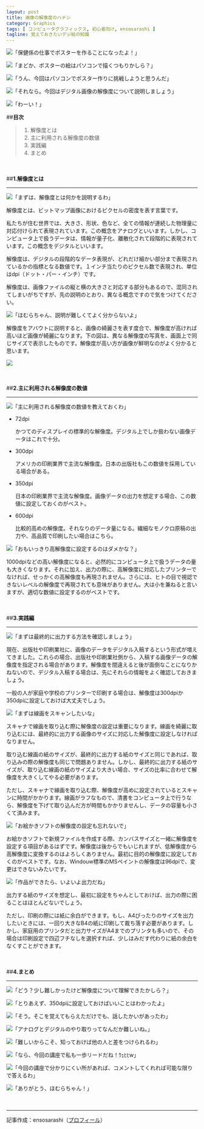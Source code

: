 ```yaml
---
layout: post
title: 画像の解像度のハナシ
category: Graphics
tags: [ コンピュータグラフィックス, 初心者向け, ensosarashi ]
tagline: 覚えておきたいデジ絵の知識
---
```


![](http://cloud.github.com/downloads/ensosarashi/Icon/mado_n.png)「保健係の仕事でポスターを作ることになったよ！」

![](http://cloud.github.com/downloads/ensosarashi/Icon/homu_n.png)「まどか、ポスターの絵はパソコンで描くつもりかしら？」

![](http://cloud.github.com/downloads/ensosarashi/Icon/mado_n.png)「うん、今回はパソコンでポスター作りに挑戦しようと思うんだ」

![](http://cloud.github.com/downloads/ensosarashi/Icon/homu_n.png)「それなら。今回はデジタル画像の解像度について説明しましょう」

![](http://cloud.github.com/downloads/ensosarashi/Icon/mado_n.png)「わーい！」

##**目次**

>1. 解像度とは
>2. 主に利用される解像度の数値
>3. 実践編
>4. まとめ

　

##**1.解像度とは**

----------

![](http://cloud.github.com/downloads/ensosarashi/Icon/homu_n.png)「まずは、解像度とは何かを説明するわ」

解像度とは、ビットマップ画像におけるピクセルの密度を表す言葉です。

私たちが住む世界では、大きさ、形状、色など、全ての情報が連続した物理量に対応付けられて表現されています。この概念をアナログといいます。しかし、コンピュータ上で扱うデータは、情報が量子化、離散化されて段階的に表現されています。この概念をデジタルといいます。

解像度は、デジタルの段階的なデータ表現が、どれだけ細かい部分まで表現されているかの指標となる数値です。１インチ当たりのピクセル数で表現され、単位はdpi（ドット・パー・インチ）です。

解像度は、画像ファイルの縦と横の大きさと対応する部分もあるので、混同されてしまいがちですが、先の説明のとおり、異なる概念ですので気をつけてください。

![](http://cloud.github.com/downloads/ensosarashi/Icon/mado_n.png)「ほむらちゃん、説明が難しくてよく分からないよ」

解像度をアバウトに説明すると、画像の綺麗さを表す度合で、解像度が高ければ高いほど画像が綺麗になります。下の図は、異なる解像度の写真を、画面上で同じサイズで表示したものです。解像度が高い方が画像が鮮明なのがよく分かると思います。

![](http://cloud.github.com/downloads/moto-net/moto-net.github.com/comparison.jpg)

　

##**2.主に利用される解像度の数値**

----------

![](http://cloud.github.com/downloads/ensosarashi/Icon/homu_n.png)「主に利用される解像度の数値を教えておくわ」

- 72dpi

	かつてのディスプレイの標準的な解像度。デジタル上でしか扱わない画像データはこれで十分。

- 300dpi

	アメリカの印刷業界で主流な解像度。日本の出版社もこの数値を採用している場合がある。

- 350dpi

	日本の印刷業界で主流な解像度。画像データの出力を想定する場合、この数値に設定しておくのがベスト。

- 600dpi

	比較的高めの解像度。それなりのデータ量になる。繊細なモノクロ原稿の出力や、高品質で印刷したい場合はこちら。

![](http://cloud.github.com/downloads/ensosarashi/Icon/mado_n.png)「おもいっきり高解像度に設定するのはダメかな？」

1000dpiなどの高い解像度になると、必然的にコンピュータ上で扱うデータの量も大きくなります。それに加え、出力の際に、高解像度に対応したプリンターでなければ、せっかくの高解像度も再現されません。さらには、ヒトの目で視認できないレベルの解像度で再現されても意味がありません。大は小を兼ねると言いますが、適切な数値に設定するのがベストです。

　

##**3.実践編**

----------

![](http://cloud.github.com/downloads/ensosarashi/Icon/homu_n.png)「まずは最終的に出力する方法を確認しましょう」

現在、出版社や印刷業社に、画像のデータをデジタル入稿するという形式が増えてきました。これらの場合、出版社や印刷業社側から、入稿する画像データの解像度を指定される場合があります。解像度を間違えると後が面倒なことになりかねないので、デジタル入稿する場合は、先にそれらの情報をよく確認しておきましょう。

一般の人が家庭や学校のプリンターで印刷する場合は、解像度は300dpiか350dpiに設定しておけば大丈夫でしょう。

![](http://cloud.github.com/downloads/ensosarashi/Icon/mado_n.png)「まずは線画をスキャンしたいな」

スキャナで線画を取り込む際に解像度の設定は重要になります。線画を綺麗に取り込むには、最終的に出力する画像のサイズに対応した解像度に設定しなければなりません。

取り込む線画の紙のサイズが、最終的に出力する紙のサイズと同じであれば、取り込みの際の解像度も同じで問題ありません。しかし、最終的に出力する紙のサイズが、取り込む線画の紙のサイズより大きい場合、サイズの比率に合わせて解像度を大きくしてやる必要があります。

ただし、スキャナで線画を取り込む際、解像度が高めに設定されているとスキャンに時間がかかります。線画がラフなもので、清書をコンピュータ上で行うなら、解像度を下げて取り込んだ方が時間もかかりませんし、データの容量も小さくて済みます。

![](http://cloud.github.com/downloads/ensosarashi/Icon/homu_n.png)「お絵かきソフトの解像度の設定も忘れないで」

お絵かきソフトで新規ファイルを作成する際、カンバスサイズと一緒に解像度を設定する項目があるはずです。解像度は後からでもいじれますが、低解像度から高解像度に変換するのはよろしくありません。最初に目的の解像度に設定しておくのがベストです。なお、Windouw標準のMSペイントの解像度は96dpiで、変更はできないみたいです。

![](http://cloud.github.com/downloads/ensosarashi/Icon/mado_n.png)「作品ができたら、いよいよ出力だね」

出力する紙のサイズを想定し、最初に設定をちゃんとしておけば、出力の際に困ることはほとんどないでしょう。

ただし、印刷の際には紙に余白ができます。もし、A4ぴったりのサイズを出力したいときには、一回り大きなB4の紙に印刷して裁ち落す必要があります。しかし、家庭用のプリンタだと出力サイズがA4までのプリンタも多いので、その場合は印刷設定で四辺フチなしを選択すれば、少しはみだす代わりに紙の余白をなくすことができます。

　

##**4.まとめ**

----------

![](http://cloud.github.com/downloads/ensosarashi/Icon/homu_n.png)「どう？少し難しかったけど解像度について理解できたかしら？」

![](http://cloud.github.com/downloads/ensosarashi/Icon/mado_n.png)「とりあえず、350dpiに設定しておけばいいことはわかったよ」

![](http://cloud.github.com/downloads/ensosarashi/Icon/homu_n.png)「そう。そこを覚えてもらえただけでも、話したかいがあったわ」

![](http://cloud.github.com/downloads/ensosarashi/Icon/mado_n.png)「アナログとデジタルのやり取りってなんだか難しいね。」

![](http://cloud.github.com/downloads/ensosarashi/Icon/homu_n.png)「難しいからこそ、知っておけば他の人と差をつけられるわ」

![](http://cloud.github.com/downloads/ensosarashi/Icon/mado_n.png)「なら、今回の講座で私も一歩リードだね！ｳｪﾋﾋw」

![](http://cloud.github.com/downloads/ensosarashi/Icon/homu_n.png)「今回の講座で分かりにくい所があれば、コメントしてくれれば可能な限りで答えるわ」

![](http://cloud.github.com/downloads/ensosarashi/Icon/mado_n.png)「ありがとう、ほむらちゃん！」

　

----------

記事作成：ensosarashi（[プロフィール](http://coderwall.com/ensosarashi)）